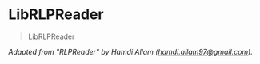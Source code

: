 # LibRLPReader

> LibRLPReader

_Adapted from &quot;RLPReader&quot; by Hamdi Allam (hamdi.allam97@gmail.com)._
